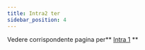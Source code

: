 ```yaml
---
title: Intra2 ter
sidebar_position: 4
---
```


Vedere corrispondente pagina per** [Intra 1](/docs/finance-area/declarations/intrastat/create-intrastat1/intra1-ter) **






